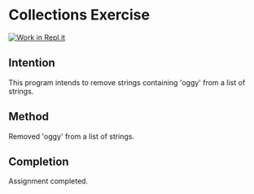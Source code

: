 # Collections Exercise

[link]: https://classroom.github.com/online_ide?assignment_repo_id=2972791&assignment_repo_type=AssignmentRepo
[![Work in Repl.it](https://classroom.github.com/assets/work-in-replit-14baed9a392b3a25080506f3b7b6d57f295ec2978f6f33ec97e36a161684cbe9.svg)][link]

## Intention

This program intends to remove strings containing 'oggy' from a list of strings.

## Method

Removed 'oggy' from a list of strings.

## Completion

Assignment completed.
